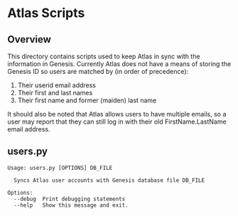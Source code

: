 # Atlas Scripts

## Overview

This directory contains scripts used to keep Atlas in sync with the information
in Genesis. Currently Atlas does not have a means of storing the Genesis ID so
users are matched by (in order of precedence):

1. Their userid email address
2. Their first and last names
3. Their first name and former (maiden) last name

It should also be noted that Atlas allows users to have multiple emails, so a
user may report that they can still log in with their old FirstName.LastName
email address.

## users.py

```console
Usage: users.py [OPTIONS] DB_FILE

  Syncs Atlas user accounts with Genesis database file DB_FILE

Options:
  --debug  Print debugging statements
  --help   Show this message and exit.
```
